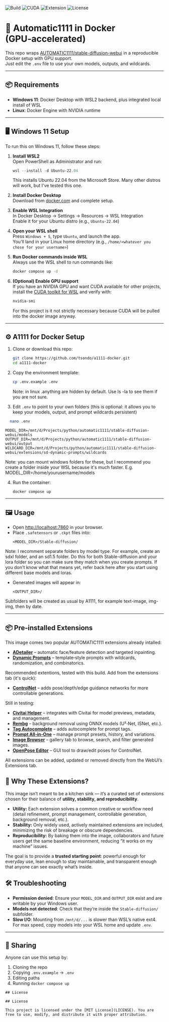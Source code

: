 ![Build](https://img.shields.io/badge/build-passing-brightgreen)
![CUDA](https://img.shields.io/badge/CUDA-12.8-blue)
![Extension](https://img.shields.io/badge/ADetailer-enabled-success)
![License](https://img.shields.io/github/license/tsondo/a1111-docker)

# 🚀 Automatic1111 in Docker (GPU‑accelerated)

This repo wraps [AUTOMATIC1111/stable-diffusion-webui](https://github.com/AUTOMATIC1111/stable-diffusion-webui) in a reproducible Docker setup with GPU support.  
Just edit the `.env` file to use your own models, outputs, and wildcards.

---

## 📦 Requirements

- **Windows 11**: Docker Desktop with WSL2 backend, plus integrated local install of WSL  
- **Linux**: Docker Engine with NVIDIA runtime

---

## 🖥️ Windows 11 Setup

To run this on Windows 11, follow these steps:

1. **Install WSL2**  
   Open PowerShell as Administrator and run:  
   ```powershell
   wsl --install -d Ubuntu-22.04
   ```  
   This installs Ubuntu 22.04 from the Microsoft Store. Many other distros will work, but I've tested this one.

2. **Install Docker Desktop**  
   Download from [docker.com](https://www.docker.com/products/docker-desktop) and complete setup.

3. **Enable WSL Integration**  
   In Docker Desktop → Settings → Resources → WSL Integration  
   Enable it for your Ubuntu distro (e.g., `Ubuntu-22.04`)

4. **Open your WSL shell**  
   Press `Windows + S`, type `Ubuntu`, and launch the app.  
   You’ll land in your Linux home directory (e.g., `/home/<whatever you chose for your username>`)

5. **Run Docker commands inside WSL**  
   Always use the WSL shell to run commands like:  
   ```bash
   docker compose up -d
   ```

6. **(Optional) Enable GPU support**  
   If you have an NVIDIA GPU and want CUDA available for other projects, install the [CUDA toolkit for WSL](https://docs.nvidia.com/cuda/wsl-user-guide/index.html) and verify with:  
   ```bash
   nvidia-smi
   ```
   For this project is it not strictly necessary because CUDA will be pulled into the docker image anyway.
---

## ⚙️ A1111 for Docker Setup

1. Clone or download this repo:
   ```bash
   git clone https://github.com/tsondo/a1111-docker.git
   cd a1111-docker
   ```

2. Copy the environment template:
   ```bash
   cp .env.example .env
   ```
   Note: in linux .anything are hidden by default. Use ls -la to see them if you are not sure.
  
4. Edit `.env` to point to your own folders (this is optional: it allows you to keep your models, output, and prompt wildcards persistent)
 ```bash
   nano .env
   ```
   ```env
   MODEL_DIR=/mnt/d/Projects/python/automatic1111/stable-diffusion-webui/models
   OUTPUT_DIR=/mnt/d/Projects/python/automatic1111/stable-diffusion-webui/output
   WILDCARD_DIR=/mnt/d/Projects/python/automatic1111/stable-diffusion-webui/extensions/sd-dynamic-prompts/wildcards
   ```
Note: you can mount windows folders for these, but I recommend you create a folder inside your WSL because it's much faster. E.g. MODEL_DIR=/home/yourusername/models

4. Run the container:
   ```bash
   docker compose up
   ```

---

## 🖼️ Usage

- Open [http://localhost:7860](http://localhost:7860) in your browser.
- Place `.safetensors` or `.ckpt` files into:
  ```
  <MODEL_DIR>/Stable-diffusion/
  ```
Note: I recomment separate folders by model type. For example, create an sdxl folder, and an sd1.5 folder. Do this for both Stable-diffusion and your lora folder so you can make sure they match when you create prompts. If you don't know what that means yet, refer back here after you start using different base models and loras.

- Generated images will appear in:
  ```
  <OUTPUT_DIR>/
  ```
Subfolders will be created as usual by A1111, for example text-image, img-img, then by date.

---

## 📦 Pre‑installed Extensions

This image comes two popular AUTOMATIC1111 extensions already intalled:

- **[ADetailer](https://github.com/Bing-su/adetailer)** – automatic face/feature detection and targeted inpainting.  
- **[Dynamic Prompts](https://github.com/adieyal/sd-dynamic-prompts)** – template‑style prompts with wildcards, randomization, and combinatorics.  


Recommended extentions, tested with this build. Add from the extensions tab (it's quick):

- **[ControlNet](https://github.com/Mikubill/sd-webui-controlnet)** – adds pose/depth/edge guidance networks for more controllable generations.  

Still in testing:
- **[Civitai Helper](https://github.com/butaixianran/Stable-Diffusion-Webui-Civitai-Helper)** – integrates with Civitai for model previews, metadata, and management.  
- **[Rembg](https://github.com/AUTOMATIC1111/stable-diffusion-webui-rembg)** – background removal using ONNX models (U²‑Net, ISNet, etc.).  
- **[Tag Autocomplete](https://github.com/DominikDoom/a1111-sd-webui-tagcomplete)** – adds autocomplete for prompt tags.  
- **[Prompt All‑in‑One](https://github.com/Physton/sd-webui-prompt-all-in-one)** – manage prompt presets, history, and variations.  
- **[Image Browser](https://github.com/yfszzx/stable-diffusion-webui-images-browser)** – gallery tab to browse, search, and filter generated images.  
- **[OpenPose Editor](https://github.com/fkunn1326/openpose-editor)** – GUI tool to draw/edit poses for ControlNet.

All extensions can be added, updated or removed directly from the WebUI’s Extensions tab.

## 🎯 Why These Extensions?

This image isn’t meant to be a kitchen sink — it’s a curated set of extensions chosen for their balance of **utility, stability, and reproducibility**.  

- **Utility:** Each extension solves a common creative or workflow need (detail refinement, prompt management, controllable generation, background removal, etc.).  
- **Stability:** Only widely used, actively maintained extensions are included, minimizing the risk of breakage or obscure dependencies.  
- **Reproducibility:** By baking them into the image, collaborators and future users get the same baseline environment, reducing “it works on my machine” issues.  

The goal is to provide a **trusted starting point**: powerful enough for everyday use, lean enough to stay maintainable, and transparent enough that anyone can see exactly what’s inside.


## 🛠️ Troubleshooting

- **Permission denied**: Ensure your `MODEL_DIR` and `OUTPUT_DIR` exist and are writable by your Windows user.  
- **Models not detected**: Check that they’re inside the `Stable-diffusion/` subfolder.  
- **Slow I/O**: Mounting from `/mnt/d/...` is slower than WSL’s native ext4. For max speed, copy models into your WSL home and update `.env`.

---

## 👥 Sharing

Anyone can use this setup by:
1. Cloning the repo
2. Copying `.env.example` → `.env`
3. Editing paths
4. Running `docker compose up`
```
## License

## License

This project is licensed under the [MIT License](LICENSE). You are free to use, modify, and distribute it with proper attribution.

